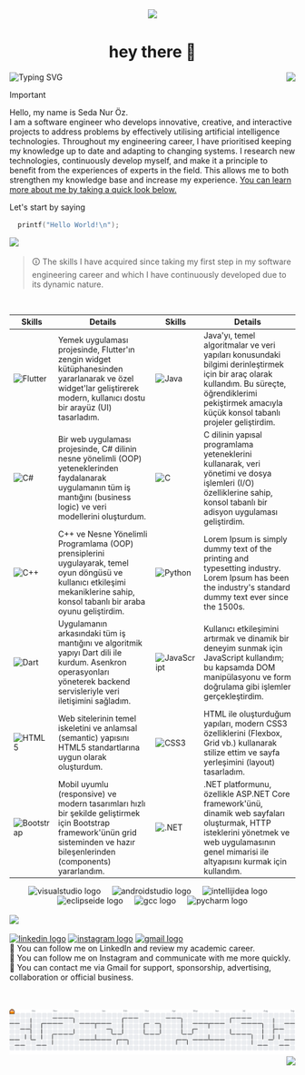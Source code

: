 <div align="center">
  <img height="150" src="https://sedanuroz.com/img/meyaba.gif"/>
</div>
<h1 align="center">hey there 🐾</h1>

<img src="https://readme-typing-svg.demolab.com?font=Poppins&weight=900&size=50&duration=1&pause=1&color=9370DB&repeat=false&width=435&height=70&lines=About+Me" alt="Typing SVG"/><img align="right" height="75" src="https://sedanuroz.com/img/emoji.png"/>

> [!IMPORTANT]
> Hello, my name is Seda Nur Öz.<br>
> I am a software engineer who develops innovative, creative, and interactive projects to address problems by effectively utilising artificial intelligence technologies. 
> Throughout my engineering career, I have prioritised keeping my knowledge up to date and adapting to changing systems. I research new technologies, continuously develop myself, and make it a principle to benefit from the experiences of experts in the field.
> This allows me to both strengthen my knowledge base and increase my experience. <u>You can learn more about me by taking a quick look below.</u>

Let's start by saying
``` C
  printf("Hello World!\n");
```

<img src="https://sedanuroz.com/img/bannerme2.png"/>

> 🛈 The skills I have acquired since taking my first step in my software engineering career and which I have continuously developed due to its dynamic nature.
<br>

| Skills | Details | Skills | Details |
| --- | --- | --- | --- |
| <img src="https://profilinator.rishav.dev/skills-assets/flutterio-icon.svg" alt="Flutter" height="25"/> | Yemek uygulaması projesinde, Flutter'ın zengin widget kütüphanesinden yararlanarak ve özel widget'lar geliştirerek modern, kullanıcı dostu bir arayüz (UI) tasarladım. | <img src="https://profilinator.rishav.dev/skills-assets/java-original-wordmark.svg" alt="Java" height="25"/> | Java'yı, temel algoritmalar ve veri yapıları konusundaki bilgimi derinleştirmek için bir araç olarak kullandım. Bu süreçte, öğrendiklerimi pekiştirmek amacıyla küçük konsol tabanlı projeler geliştirdim.
| <img src="https://profilinator.rishav.dev/skills-assets/csharp-original.svg" alt="C#" height="25"/> | Bir web uygulaması projesinde, C# dilinin nesne yönelimli (OOP) yeteneklerinden faydalanarak uygulamanın tüm iş mantığını (business logic) ve veri modellerini oluşturdum. | <img src="https://profilinator.rishav.dev/skills-assets/c-original.svg" alt="C" height="25"/> | C dilinin yapısal programlama yeteneklerini kullanarak, veri yönetimi ve dosya işlemleri (I/O) özelliklerine sahip, konsol tabanlı bir adisyon uygulaması geliştirdim.
| <img src="https://profilinator.rishav.dev/skills-assets/cplusplus-original.svg" alt="C++" height="25"/> | C++ ve Nesne Yönelimli Programlama (OOP) prensiplerini uygulayarak, temel oyun döngüsü ve kullanıcı etkileşimi mekaniklerine sahip, konsol tabanlı bir araba oyunu geliştirdim. | <img src="https://profilinator.rishav.dev/skills-assets/python-original.svg" alt="Python" height="25"/> | Lorem Ipsum is simply dummy text of the printing and typesetting industry. Lorem Ipsum has been the industry's standard dummy text ever since the 1500s.
| <img src="https://profilinator.rishav.dev/skills-assets/dartlang-icon.svg" alt="Dart" height="25"/> | Uygulamanın arkasındaki tüm iş mantığını ve algoritmik yapıyı Dart dili ile kurdum. Asenkron operasyonları yöneterek backend servisleriyle veri iletişimini sağladım. | <img src="https://profilinator.rishav.dev/skills-assets/javascript-original.svg" alt="JavaScript" height="25"/> | Kullanıcı etkileşimini artırmak ve dinamik bir deneyim sunmak için JavaScript kullandım; bu kapsamda DOM manipülasyonu ve form doğrulama gibi işlemler gerçekleştirdim.
| <img src="https://profilinator.rishav.dev/skills-assets/html5-original-wordmark.svg" alt="HTML5" height="25"/> | Web sitelerinin temel iskeletini ve anlamsal (semantic) yapısını HTML5 standartlarına uygun olarak oluşturdum. | <img src="https://profilinator.rishav.dev/skills-assets/css3-original-wordmark.svg" alt="CSS3" height="25"/> | HTML ile oluşturduğum yapıları, modern CSS3 özelliklerini (Flexbox, Grid vb.) kullanarak stilize ettim ve sayfa yerleşimini (layout) tasarladım.
| <img src="https://profilinator.rishav.dev/skills-assets/bootstrap-plain.svg" alt="Bootstrap" height="25"/> | Mobil uyumlu (responsive) ve modern tasarımları hızlı bir şekilde geliştirmek için Bootstrap framework'ünün grid sisteminden ve hazır bileşenlerinden (components) yararlandım. | <img src="https://profilinator.rishav.dev/skills-assets/dot-net-original-wordmark.svg" alt=".NET" height="25"/> | .NET platformunu, özellikle ASP.NET Core framework'ünü, dinamik web sayfaları oluşturmak, HTTP isteklerini yönetmek ve web uygulamasının genel mimarisi ile altyapısını kurmak için kullandım.

<div align="center">
  <img src="https://cdn.jsdelivr.net/gh/devicons/devicon/icons/visualstudio/visualstudio-plain.svg" height="40" alt="visualstudio logo"  />
  <img width="12" />
  <img src="https://cdn.jsdelivr.net/gh/devicons/devicon/icons/androidstudio/androidstudio-original.svg" height="40" alt="androidstudio logo"  />
  <img width="12" />
  <img src="https://skillicons.dev/icons?i=idea" height="40" alt="intellijidea logo"  />
  <img width="12" />
  <img src="https://skillicons.dev/icons?i=eclipse" height="40" alt="eclipseide logo"  />
  <img width="12" />
  <img src="https://cdn.jsdelivr.net/gh/devicons/devicon/icons/gcc/gcc-original.svg" height="40" alt="gcc logo"  />
  <img width="12" />
  <img src="https://cdn.jsdelivr.net/gh/devicons/devicon/icons/pycharm/pycharm-original.svg" height="40" alt="pycharm logo"  />
</div>
<br>
<img src="https://sedanuroz.com/img/bannerme3.png"/>

<a href="https://www.linkedin.com/in/sedanuroz" target="_blank"><img src="https://img.shields.io/static/v1?message=LinkedIn&logo=linkedin&label=&color=0077B5&logoColor=white&labelColor=&style=for-the-badge" height="35" alt="linkedin logo"  /></a>
<a href="https://www.instagram.com/sedanur_oz_/" target="_blank"><img src="https://img.shields.io/static/v1?message=Instagram&logo=instagram&label=&color=E4405F&logoColor=white&labelColor=&style=for-the-badge" height="35" alt="instagram logo"  /></a> 
<a href="bilgi@sedanuroz.com" target="_blank"><img src="https://img.shields.io/static/v1?message=Gmail&logo=gmail&label=&color=D14836&logoColor=white&labelColor=&style=for-the-badge" height="35" alt="gmail logo"  /></a>
<br>
📌 You can follow me on LinkedIn and review my academic career.
<br>
📌 You can follow me on Instagram and communicate with me more quickly. 
<br>
📌 You can contact me via Gmail for support, sponsorship, advertising, collaboration or official business.

<div align="left">
</div>

<br>
<br>
<picture>
  <source media="(prefers-color-scheme: dark)" srcset="https://raw.githubusercontent.com/sedanuroz/sedanuroz/output/pacman-contribution-graph-dark.svg">
  <source media="(prefers-color-scheme: light)" srcset="https://raw.githubusercontent.com/sedanuroz/sedanuroz/output/pacman-contribution-graph.svg">
  <img alt="pacman contribution graph" src="https://raw.githubusercontent.com/sedanuroz/sedanuroz/output/pacman-contribution-graph.svg">
</picture>

<img align="right" src="https://visitor-badge.laobi.icu/badge?page_id=sedanuroz.sedanuroz&"  />

